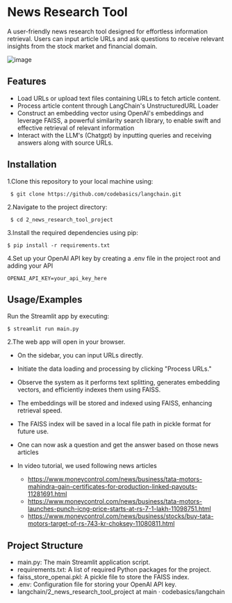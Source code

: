 # News Research Tool
A user-friendly news research tool designed for effortless information retrieval. Users can input article URLs and ask questions to receive relevant insights from the stock market and financial domain.

![image](https://github.com/laxmen18/NRT/assets/68938953/97bb9085-8c61-4224-b365-d7028176e4c8)

## Features

- Load URLs or upload text files containing URLs to fetch article content.
- Process article content through LangChain's UnstructuredURL Loader
- Construct an embedding vector using OpenAI's embeddings and leverage FAISS, a powerful similarity search library, to enable swift and effective retrieval of relevant information
- Interact with the LLM's (Chatgpt) by inputting queries and receiving answers along with source URLs.

## Installation

1.Clone this repository to your local machine using:

     $ git clone https://github.com/codebasics/langchain.git
 
2.Navigate to the project directory:

     $ cd 2_news_research_tool_project
 
3.Install the required dependencies using pip:

    $ pip install -r requirements.txt
  
4.Set up your OpenAI API key by creating a .env file in the project root and adding your API

    OPENAI_API_KEY=your_api_key_here

## Usage/Examples

Run the Streamlit app by executing:

    $ streamlit run main.py
  
2.The web app will open in your browser.

- On the sidebar, you can input URLs directly.

- Initiate the data loading and processing by clicking "Process URLs."

- Observe the system as it performs text splitting, generates embedding vectors, and efficiently indexes them using FAISS.

- The embeddings will be stored and indexed using FAISS, enhancing retrieval speed.

- The FAISS index will be saved in a local file path in pickle format for future use.

- One can now ask a question and get the answer based on those news articles

- In video tutorial, we used following news articles

  - https://www.moneycontrol.com/news/business/tata-motors-mahindra-gain-certificates-for-production-linked-payouts-11281691.html
  - https://www.moneycontrol.com/news/business/tata-motors-launches-punch-icng-price-starts-at-rs-7-1-lakh-11098751.html
  - https://www.moneycontrol.com/news/business/stocks/buy-tata-motors-target-of-rs-743-kr-choksey-11080811.html

## Project Structure

- main.py: The main Streamlit application script.
- requirements.txt: A list of required Python packages for the project.
- faiss_store_openai.pkl: A pickle file to store the FAISS index.
- .env: Configuration file for storing your OpenAI API key.
- langchain/2_news_research_tool_project at main · codebasics/langchain 
